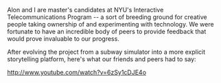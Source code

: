 Alon and I are master's candidates at NYU's Interactive Telecommunications Program -- a sort of breeding ground for creative people taking ownership of and experimenting with technology. We were fortunate to have an incredible body of peers to provide feedback that would prove invaluable to our progress.

After evolving the project from a subway simulator into a more explicit storytelling platform, here's what our friends and peers had to say:

http://www.youtube.com/watch?v=6zSy1cDJE4o